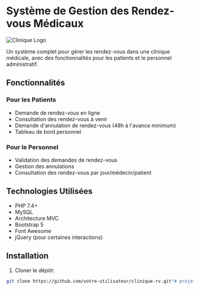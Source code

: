 # Système de Gestion des Rendez-vous Médicaux

![Clinique Logo](public/assets/images/logo.png)

Un système complet pour gérer les rendez-vous dans une clinique médicale, avec des fonctionnalités pour les patients et le personnel administratif.

## Fonctionnalités

### Pour les Patients
- Demande de rendez-vous en ligne
- Consultation des rendez-vous à venir
- Demande d'annulation de rendez-vous (48h à l'avance minimum)
- Tableau de bord personnel

### Pour le Personnel
- Validation des demandes de rendez-vous
- Gestion des annulations
- Consultation des rendez-vous par jour/médecin/patient

## Technologies Utilisées

- PHP 7.4+
- MySQL
- Architecture MVC
- Bootstrap 5
- Font Awesome
- jQuery (pour certaines interactions)

## Installation

1. Cloner le dépôt:
```bash
git clone https://github.com/votre-utilisateur/clinique-rv.git"# projetRattrappage2" 
